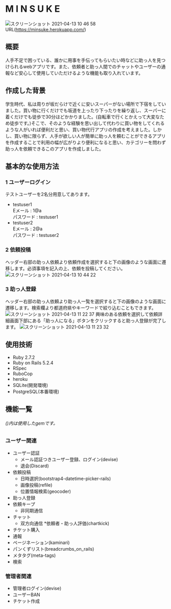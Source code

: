# M I N S U K E
![スクリーンショット 2021-04-13 10 46 58](https://user-images.githubusercontent.com/69122070/114484751-bc413a80-9c45-11eb-8b0e-7d924fe3d3fe.png)
URL(https://minsuke.herokuapp.com/)

## 概要
人手不足で困っている、誰かに用事を手伝ってもらいたい時などに助っ人を見つけられるwebアプリです。また、依頼者と助っ人間でのチャットやユーザーの通報など安心して使用していただけるような機能も取り入れています。

## 作成した背景
学生時代、私は周りが坂だらけで近くに安いスーパーがない場所で下宿をしていました。買い物に行くだけでも坂道を上ったり下ったりを繰り返し、スーパーに着くだけでも徒歩で30分ほどかかりました。(自転車で行くとかえって大変なため徒歩です。)そこで、そのような経験を思い出して代わりに買い物をしてくれるような人がいれば便利だと思い、買い物代行アプリの作成を考えました。しかし、買い物に限らず、人手が欲しい人が簡単に助っ人を頼むことができるアプリを作成することで利用の幅が広がりより便利になると思い、カテゴリーを問わず助っ人を依頼できるこのアプリを作成しました。

## 基本的な使用方法
### 1 ユーザーログイン
テストユーザーを2名分用意してあります。
* testuser1      
Eメール : 1@a      
パスワード : testuser1
* testuser2      
Eメール : 2@a      
パスワード : testuser2

### 2 依頼投稿
ヘッダー右部の助っ人依頼より依頼作成を選択すると下の画像のような画面に遷移します。必須事項を記入の上、依頼を投稿してください。
![スクリーンショット 2021-04-13 10 44 22](https://user-images.githubusercontent.com/69122070/114485582-1ee70600-9c47-11eb-944d-3d5db38774dd.png)

### 3 助っ人登録
ヘッダー右部の助っ人依頼より助っ人一覧を選択すると下の画像のような画面に遷移します。検索欄より都道府県やキーワードで絞り込むこともできます。
![スクリーンショット 2021-04-13 11 22 37](https://user-images.githubusercontent.com/69122070/114487597-d29dc500-9c4a-11eb-9317-16e104661ec9.png)
興味のある依頼を選択して依頼詳細画面下部にある「助っ人になる」ボタンをクリックすると助っ人登録が完了します。
![スクリーンショット 2021-04-13 11 23 32](https://user-images.githubusercontent.com/69122070/114487600-d4678880-9c4a-11eb-9d04-d66bbdbb1b33.png)

## 使用技術
* Ruby 2.7.2
* Ruby on Rails 5.2.4
* RSpec
* RuboCop
* heroku
* SQLite(開発環境)
* PostgreSQL(本番環境)

## 機能一覧
###### ()内は使用したgemです。
### ユーザー関連
  * ユーザー認証
    - メール認証つきユーザー登録、ログイン(devise)
    - 退会(Discard)
  * 依頼投稿
    - 日時選択(bootstrap4-datetime-picker-rails)
    - 画像投稿(refile)
    - 位置情報検索(geocoder)
  * 助っ人登録
  * 依頼キープ
    - 非同期通信
  * チャット
    - 双方向通信
  *依頼者・助っ人評価(chartkick)
  * チケット購入
  * 通報
  * ページネーション(kaminari)
  * パンくずリスト(breadcrumbs_on_rails)
  * メタタグ(meta-tags)
  * 検索
### 管理者関連
  * 管理者ログイン(devise)
  * ユーザーBAN
  * チケット作成
